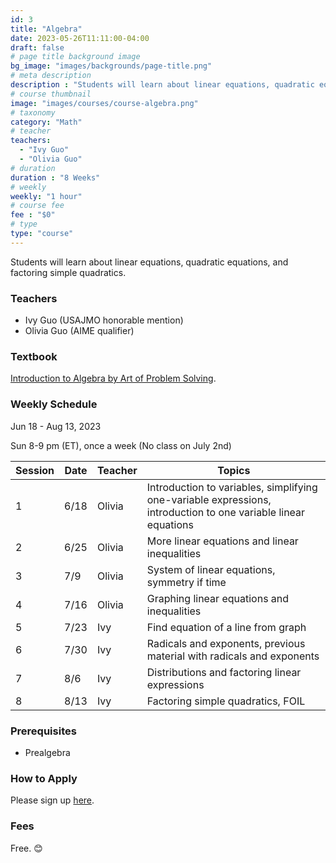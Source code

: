 ```yaml
---
id: 3
title: "Algebra"
date: 2023-05-26T11:11:00-04:00
draft: false
# page title background image
bg_image: "images/backgrounds/page-title.png"
# meta description
description : "Students will learn about linear equations, quadratic equations, and factoring simple quadratics."
# course thumbnail
image: "images/courses/course-algebra.png"
# taxonomy
category: "Math"
# teacher
teachers:
  - "Ivy Guo"
  - "Olivia Guo"
# duration
duration : "8 Weeks"
# weekly
weekly: "1 hour"
# course fee
fee : "$0"
# type
type: "course"
---
```


Students will learn about linear equations, quadratic equations, and factoring simple quadratics.

### Teachers

* Ivy Guo (USAJMO honorable mention) 
* Olivia Guo (AIME qualifier)

### Textbook 
[Introduction to Algebra by Art of Problem Solving](https://artofproblemsolving.com/store/item/intro-algebra).

### Weekly Schedule

Jun 18 - Aug 13, 2023

Sun 8-9 pm (ET), once a week (No class on July 2nd)

|Session|Date  | Teacher|Topics
|-------|------|--------|------------------------------------------------------
|1      |6/18  | Olivia |Introduction to variables, simplifying one-variable expressions, introduction to one variable linear equations
|2      |6/25  | Olivia |More linear equations and linear inequalities
|3      |7/9   | Olivia |System of linear equations, symmetry if time
|4      |7/16  | Olivia |Graphing linear equations and inequalities
|5      |7/23  | Ivy    |Find equation of a line from graph
|6      |7/30  | Ivy    |Radicals and exponents, previous material with radicals and exponents
|7      |8/6   | Ivy    |Distributions and factoring linear expressions
|8      |8/13  | Ivy    |Factoring simple quadratics, FOIL

### Prerequisites

* Prealgebra

### How to Apply

Please sign up [here](https://forms.gle/aBzjbyJBFg1CieVC8).

### Fees

Free. 😊

